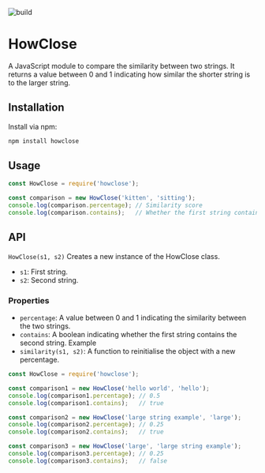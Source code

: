 ![build](https://github.com/jrmedd/how-close/actions/workflows/main.yml/badge.svg)
# HowClose

A JavaScript module to compare the similarity between two strings. It returns a value between 0 and 1 indicating how similar the shorter string is to the larger string.

## Installation

Install via npm:

```bash
npm install howclose
```

## Usage
```javascript
const HowClose = require('howclose');

const comparison = new HowClose('kitten', 'sitting');
console.log(comparison.percentage); // Similarity score
console.log(comparison.contains);   // Whether the first string contains the second string
```
## API
`HowClose(s1, s2)` Creates a new instance of the HowClose class.

* `s1`: First string.
* `s2`: Second string.
### Properties
* `percentage`: A value between 0 and 1 indicating the similarity between the two strings.
* `contains`: A boolean indicating whether the first string contains the second string.
Example
* `similarity(s1, s2)`: A function to reinitialise the object with a new percentage.

```javascript
const HowClose = require('howclose');

const comparison1 = new HowClose('hello world', 'hello');
console.log(comparison1.percentage); // 0.5
console.log(comparison1.contains);   // true

const comparison2 = new HowClose('large string example', 'large');
console.log(comparison2.percentage); // 0.25
console.log(comparison2.contains);   // true

const comparison3 = new HowClose('large', 'large string example');
console.log(comparison3.percentage); // 0.25
console.log(comparison3.contains);   // false
```